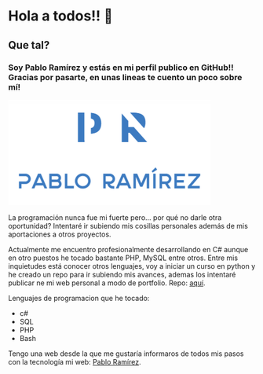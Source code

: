 # Hola a todos!! 👋

## Que tal?
### Soy Pablo Ramírez y estás en mi perfil publico en GitHub!! Gracias por pasarte, en unas lineas te cuento un poco sobre mí!
![logo PR](./Images/PR.PNG)



La programación nunca fue mi fuerte pero... por qué no darle otra oportunidad?
Intentaré ir subiendo mis cosillas personales además de mis aportaciones a otros proyectos.

Actualmente me encuentro profesionalmente desarrollando en C# aunque en otro puestos he tocado bastante PHP, MySQL entre otros.
Entre mis inquietudes está conocer otros lenguajes, voy a iniciar un curso en python y he creado un repo para ir subiendo mis avances, ademas los intentaré publicar ne mi web personal a modo de portfolio.
Repo: [aquí](https://github.com/borazuwarah/Learning-python).

Lenguajes de programacion que he tocado:
+ c#
+ SQL
+ PHP
+ Bash


Tengo una web desde la que me gustaría informaros de todos mis pasos con la tecnología
mi web: [Pablo Ramírez](https://pabloramirez.es/).




<!--
**borazuwarah/borazuwarah** is a ✨ _special_ ✨ repository because its `README.md` (this file) appears on your GitHub profile.
Here are some ideas to get you started:

- 🔭 I’m currently working on ...
- 🌱 I’m currently learning ...
- 👯 I’m looking to collaborate on ...
- 🤔 I’m looking for help with ...
- 💬 Ask me about ...
- 📫 How to reach me: ...
- 😄 Pronouns: ...
- ⚡ Fun fact: ...

https://docs.github.com/en/get-started/writing-on-github/getting-started-with-writing-and-formatting-on-github/basic-writing-and-formatting-syntax

-- in spanish
https://docs.github.com/es/get-started/writing-on-github/getting-started-with-writing-and-formatting-on-github/basic-writing-and-formatting-syntax



ssh command lines:

path: /.ssh
ssh-keygen -t ed25519 -c "tu e-mail"
eval "$(ssh-agent -s)"
ssh-add ~/.ssh/id_rsa
add id_rsa.pub to github ssh keys
-->
